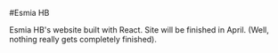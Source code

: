 #Esmia HB

Esmia HB's website built with React. Site will be finished in April. (Well, nothing really gets completely finished).
